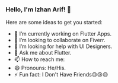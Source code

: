 ### Hello, I'm Izhan Arif! 👋

Here are some ideas to get you started:

- 🔭 I’m currently working on Flutter Apps.
- 👯 I’m looking to collaborate on Fiverr.
- 🤔 I’m looking for help with UI Designers.
- 💬 Ask me about Flutter.
- 📫 How to reach me: 
- 😄 Pronouns: He/His.
- ⚡ Fun fact: I Don't Have Friends😢😢😢
